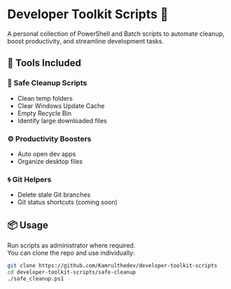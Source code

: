 # Developer Toolkit Scripts 🚀

A personal collection of PowerShell and Batch scripts to automate cleanup, boost productivity, and streamline development tasks.

## 🔧 Tools Included

### 🧹 Safe Cleanup Scripts
- Clean temp folders
- Clear Windows Update Cache
- Empty Recycle Bin
- Identify large downloaded files

### ⚙️ Productivity Boosters
- Auto open dev apps
- Organize desktop files

### 🌀 Git Helpers
- Delete stale Git branches
- Git status shortcuts (coming soon)

## 📦 Usage

Run scripts as administrator where required.  
You can clone the repo and use individually:







```bash
git clone https://github.com/Kamrulthedev/developer-toolkit-scripts
cd developer-toolkit-scripts/safe-cleanup
./safe_cleanup.ps1
